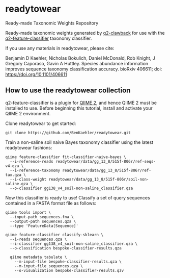 # readytowear
Ready-made Taxonomic Weights Repository

Ready-made taxonomic weights generated by [q2-clawback](https://github.com/BenKaehler/q2-clawback) for use with the [q2-feature-classifier](https://github.com/qiime2/q2-feature-classifier/) taxonomy classifier.

If you use any materials in readytowear, please cite:

Benjamin D Kaehler, Nicholas Bokulich, Daniel McDonald, Rob Knight, J Gregory Caporaso, Gavin A Huttley. Species abundance information improves sequence taxonomy classification accuracy. bioRxiv 406611; doi: https://doi.org/10.1101/406611


## How to use the readytowear collection

q2-feature-classifier is a plugin for [QIIME 2](https://qiime2.org/), and hence QIIME 2 must be installed to use. Before beginning this tutorial, install and activate your QIIME 2 environment.

Clone readytowear to get started:
```
git clone https://github.com/BenKaehler/readytowear.git
```

Train a non-saline soil naive Bayes taxonomy classifier using the latest readytowear fashions:
```
qiime feature-classifier fit-classifier-naive-bayes \
  --i-reference-reads readytowear/data/gg_13_8/515f-806r/ref-seqs-v4.qza \
  --i-reference-taxonomy readytowear/data/gg_13_8/515f-806r/ref-tax.qza \
  --i-class-weight readytowear/data/gg_13_8/515f-806r/soil-non-saline.qza \
  --o-classifier gg138_v4_soil-non-saline_classifier.qza
```

Now this classifier is ready to use! Classify a set of query sequences contained in a FASTA format file as follows:
```
qiime tools import \
  --input-path sequences.fna \
  --output-path sequences.qza \
  --type 'FeatureData[Sequence]'

qiime feature-classifier classify-sklearn \
  --i-reads sequences.qza \
  --i-classifier gg138_v4_soil-non-saline_classifier.qza \
  --o-classification bespoke-classifier-results.qza

  qiime metadata tabulate \
    --m-input-file bespoke-classifier-results.qza \
    --m-input-file sequences.qza \
    --o-visualization bespoke-classifier-results.qzv
```
